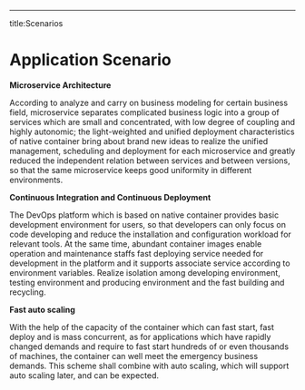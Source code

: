 ---
title:Scenarios

# Application Scenario

**Microservice Architecture**

According to analyze and carry on business modeling for certain business field, microservice separates complicated business logic into a group of services which are small and concentrated, with low degree of coupling and highly autonomic; the light-weighted and unified deployment characteristics of native container bring about brand new ideas to realize the unified management, scheduling and deployment for each microservice and greatly reduced the independent relation between services and between versions, so that the same microservice keeps good uniformity in different environments.

 

**Continuous Integration and Continuous Deployment**

The DevOps platform which is based on native container provides basic development environment for users, so that developers can only focus on code developing and reduce the installation and configuration workload for relevant tools. At the same time, abundant container images enable operation and maintenance staffs fast deploying service needed for development in the platform and it supports associate service according to environment variables. Realize isolation among developing environment, testing environment and producing environment and the fast building and recycling.

 

**Fast auto scaling**

With the help of the capacity of the container which can fast start, fast deploy and is mass concurrent, as for applications which have rapidly changed demands and require to fast start hundreds of or even thousands of machines, the container can well meet the emergency business demands. This scheme shall combine with auto scaling, which will support auto scaling later, and can be expected.